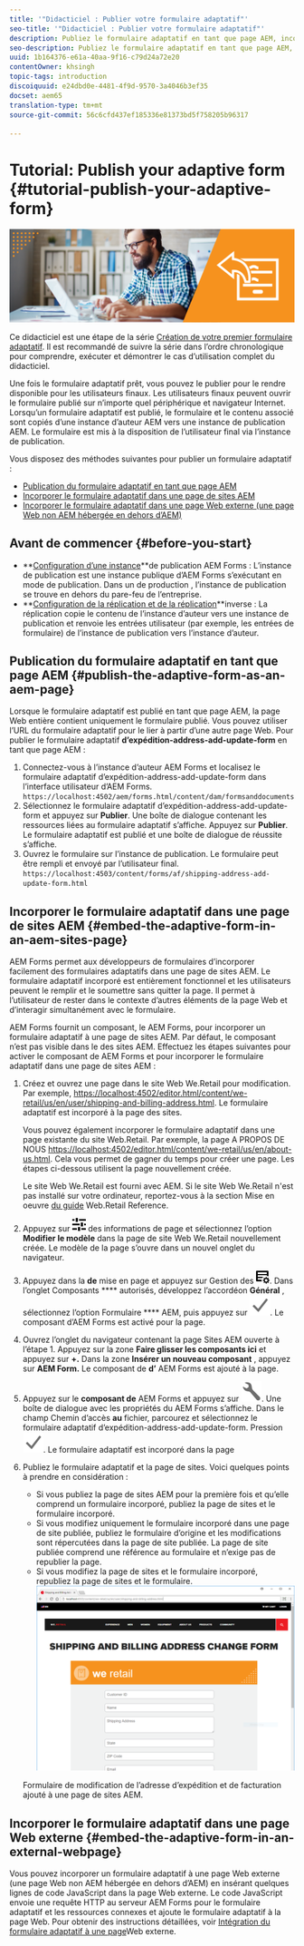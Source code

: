 ```yaml
---
title: '"Didacticiel : Publier votre formulaire adaptatif"'
seo-title: '"Didacticiel : Publier votre formulaire adaptatif"'
description: Publiez le formulaire adaptatif en tant que page AEM, incorporez le formulaire à une page de sites AEM ou incorporez le formulaire adaptatif dans une page Web externe.
seo-description: Publiez le formulaire adaptatif en tant que page AEM, incorporez le formulaire à une page de sites AEM ou incorporez le formulaire adaptatif dans une page Web externe.
uuid: 1b164376-e61a-40aa-9f16-c79d24a72e20
contentOwner: khsingh
topic-tags: introduction
discoiquuid: e24dbd0e-4481-4f9d-9570-3a4046b3ef35
docset: aem65
translation-type: tm+mt
source-git-commit: 56c6cfd437ef185336e81373bd5f758205b96317

---
```



# Tutorial: Publish your adaptive form {#tutorial-publish-your-adaptive-form}

![](do-not-localize/13-publish-your-adaptive-form-small.png)

Ce didacticiel est une étape de la série [Création de votre premier formulaire adaptatif](https://helpx.adobe.com/experience-manager/6-3/forms/using/create-your-first-adaptive-form.html). Il est recommandé de suivre la série dans l’ordre chronologique pour comprendre, exécuter et démontrer le cas d’utilisation complet du didacticiel.

Une fois le formulaire adaptatif prêt, vous pouvez le publier pour le rendre disponible pour les utilisateurs finaux. Les utilisateurs finaux peuvent ouvrir le formulaire publié sur n’importe quel périphérique et navigateur Internet. Lorsqu’un formulaire adaptatif est publié, le formulaire et le contenu associé sont copiés d’une instance d’auteur AEM vers une instance de publication AEM. Le formulaire est mis à la disposition de l’utilisateur final via l’instance de publication.

Vous disposez des méthodes suivantes pour publier un formulaire adaptatif :

* [Publication du formulaire adaptatif en tant que page AEM](../../forms/using/publish-your-adaptive-form.md#publish-the-adaptive-form-as-an-aem-page)
* [Incorporer le formulaire adaptatif dans une page de sites AEM](#embed-the-adaptive-form-in-an-aem-sites-page)
* [Incorporer le formulaire adaptatif dans une page Web externe (une page Web non AEM hébergée en dehors d’AEM)](../../forms/using/publish-your-adaptive-form.md)

## Avant de commencer {#before-you-start}

* **[Configuration d’une instance](https://helpx.adobe.com/fr/experience-manager/6-3/forms/using/installing-configuring-aem-forms-osgi.html)**de publication AEM Forms : L’instance de publication est une instance publique d’AEM Forms s’exécutant en mode de publication. Dans un  de production , l’instance de publication se trouve en dehors du pare-feu de l’entreprise.
* **[Configuration de la réplication et de la réplication](https://helpx.adobe.com/experience-manager/6-3/help/sites-deploying/replication.html)**inverse : La réplication copie le contenu de l’instance d’auteur vers une instance de publication et renvoie les entrées utilisateur (par exemple, les entrées de formulaire) de l’instance de publication vers l’instance d’auteur.

## Publication du formulaire adaptatif en tant que page AEM {#publish-the-adaptive-form-as-an-aem-page}

Lorsque le formulaire adaptatif est publié en tant que page AEM, la page Web entière contient uniquement le formulaire publié. Vous pouvez utiliser l’URL du formulaire adaptatif pour le lier à partir d’une autre page Web. Pour publier le formulaire adaptatif **d’expédition-address-add-update-form** en tant que page AEM :

1. Connectez-vous à l’instance d’auteur AEM Forms et localisez le formulaire adaptatif d’expédition-address-add-update-form dans l’interface utilisateur d’AEM Forms.
   `https://localhost:4502/aem/forms.html/content/dam/formsanddocuments`
1. Sélectionnez le formulaire adaptatif d’expédition-address-add-update-form et appuyez sur **Publier**. Une boîte de dialogue contenant les ressources liées au formulaire adaptatif s’affiche. Appuyez sur **Publier**. Le formulaire adaptatif est publié et une boîte de dialogue de réussite s’affiche.
1. Ouvrez le formulaire sur l’instance de publication. Le formulaire peut être rempli et envoyé par l’utilisateur final.
   `https://localhost:4503/content/forms/af/shipping-address-add-update-form.html`

## Incorporer le formulaire adaptatif dans une page de sites AEM {#embed-the-adaptive-form-in-an-aem-sites-page}

AEM Forms permet aux développeurs de formulaires d’incorporer facilement des formulaires adaptatifs dans une page de sites AEM. Le formulaire adaptatif incorporé est entièrement fonctionnel et les utilisateurs peuvent le remplir et le soumettre sans quitter la page. Il permet à l’utilisateur de rester dans le contexte d’autres éléments de la page Web et d’interagir simultanément avec le formulaire.

AEM Forms fournit un composant, le AEM Forms, pour incorporer un formulaire adaptatif à une page de sites AEM. Par défaut, le composant n’est pas visible dans le  des sites AEM. Effectuez les étapes suivantes pour activer le composant  de AEM Forms et pour incorporer le formulaire adaptatif dans une page de sites AEM :

1. Créez et ouvrez une page dans le site Web We.Retail pour modification. Par exemple, [https://localhost:4502/editor.html/content/we-retail/us/en/user/shipping-and-billing-address.html](https://localhost:4502/editor.html/content/we-retail/us/en/user/shipping-and-billing-address.html). Le formulaire adaptatif est incorporé à la page des sites.

   Vous pouvez également incorporer le formulaire adaptatif dans une page existante du site Web.Retail. Par exemple, la page A PROPOS DE NOUS [https://localhost:4502/editor.html/content/we-retail/us/en/about-us.html](https://localhost:4502/editor.html/content/we-retail/us/en/about-us.html). Cela vous permet de gagner du temps pour créer une page. Les étapes ci-dessous utilisent la page nouvellement créée.

   Le site Web We.Retail est fourni avec AEM. Si le site Web We.Retail n&#39;est pas installé sur votre ordinateur, reportez-vous à la section Mise en oeuvre [du guide](https://helpx.adobe.com/experience-manager/6-3/help/sites-developing/we-retail.html) Web.Retail Reference.

1. Appuyez sur ![Propriétés](assets/properties.png) des informations de page et sélectionnez l’option **Modifier le modèle** dans la page de site Web We.Retail nouvellement créée. Le modèle de la page s’ouvre dans un nouvel onglet du navigateur.
1. Appuyez dans la **de** mise en page et appuyez sur Gestion des ![flux](assets/feedmanagement.png). Dans l’onglet Composants **** autorisés, développez l’accordéon **Général** , sélectionnez l’option Formulaire **** AEM, puis appuyez sur ![](assets/save_icon.svg). Le composant  d’AEM Forms est activé pour la page.

1. Ouvrez l’onglet du navigateur contenant la page Sites AEM ouverte à l’étape 1. Appuyez sur la zone **Faire glisser les composants ici** et appuyez sur **+.** Dans la zone **Insérer un nouveau composant** , appuyez sur **AEM Form.** Le composant de **d’** AEM Forms est ajouté à la page.
1. Appuyez sur le **composant de** AEM Forms et appuyez sur ![](assets/configure-icon.svg). Une boîte de dialogue avec les propriétés du AEM Forms s’affiche. Dans le champ Chemin d’accès **au** fichier, parcourez et sélectionnez le formulaire adaptatif d’expédition-address-add-update-form. Pression ![](assets/save_icon.svg). Le formulaire adaptatif est incorporé dans la page 
1. Publiez le formulaire adaptatif et la page de sites. Voici quelques points à prendre en considération :

   * Si vous publiez la page de sites AEM pour la première fois et qu’elle comprend un formulaire incorporé, publiez la page de sites et le formulaire incorporé.
   * Si vous modifiez uniquement le formulaire incorporé dans une page de site publiée, publiez le formulaire d’origine et les modifications sont répercutées dans la page de site publiée. La page de site publiée comprend une référence au formulaire et n’exige pas de republier la page.
   * Si vous modifiez la page de sites et le formulaire incorporé, republiez la page de sites et le formulaire.
   ![embed-in-aem-sites](assets/embed-in-aem-sites.png)

   Formulaire de modification de l’adresse d’expédition et de facturation ajouté à une page de sites AEM.

## Incorporer le formulaire adaptatif dans une page Web externe {#embed-the-adaptive-form-in-an-external-webpage}

Vous pouvez incorporer un formulaire adaptatif à une page Web externe (une page Web non AEM hébergée en dehors d’AEM) en insérant quelques lignes de code JavaScript dans la page Web externe. Le code JavaScript envoie une requête HTTP au serveur AEM Forms pour le formulaire adaptatif et les ressources connexes et ajoute le formulaire adaptatif à la page Web. Pour obtenir des instructions détaillées, voir [Intégration du formulaire adaptatif à une page](/help/forms/using/embed-adaptive-form-external-web-page.md)Web externe.
